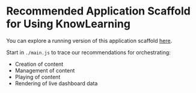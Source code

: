 # Recommended Application Scaffold for Using KnowLearning

You can explore a running version of this application scaffold [here](https://recommended-app-scaffold.knowlearning.systems).

Start in ```./main.js``` to trace our recommendations for orchestrating:

- Creation of content
- Management of content
- Playing of content
- Rendering of live dashboard data
